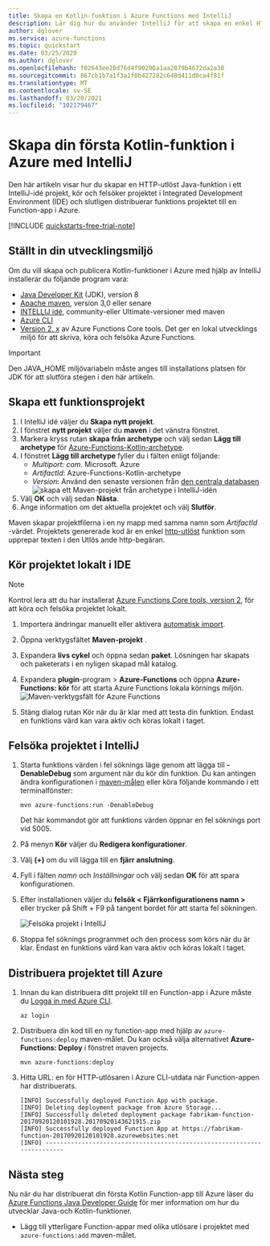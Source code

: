 ```yaml
---
title: Skapa en Kotlin-funktion i Azure Functions med IntelliJ
description: Lär dig hur du använder IntelliJ för att skapa en enkel HTTP-utlöst Kotlin-funktion som du sedan publicerar för att köra i en miljö utan server i Azure.
author: dglover
ms.service: azure-functions
ms.topic: quickstart
ms.date: 03/25/2020
ms.author: dglover
ms.openlocfilehash: f02643ee28d76d4f90206a1aa2879b4672da2a38
ms.sourcegitcommit: 867cb1b7a1f3a1f0b427282c648d411d0ca4f81f
ms.translationtype: MT
ms.contentlocale: sv-SE
ms.lasthandoff: 03/20/2021
ms.locfileid: "102179467"
---
```

# <a name="create-your-first-kotlin-function-in-azure-using-intellij"></a>Skapa din första Kotlin-funktion i Azure med IntelliJ

Den här artikeln visar hur du skapar en HTTP-utlöst Java-funktion i ett IntelliJ-idé projekt, kör och felsöker projektet i Integrated Development Environment (IDE) och slutligen distribuerar funktions projektet till en Function-app i Azure.

[!INCLUDE [quickstarts-free-trial-note](../../includes/quickstarts-free-trial-note.md)]

## <a name="set-up-your-development-environment"></a>Ställt in din utvecklingsmiljö

Om du vill skapa och publicera Kotlin-funktioner i Azure med hjälp av IntelliJ installerar du följande program vara:

- [Java Developer Kit](/azure/developer/java/fundamentals/java-jdk-long-term-support) (JDK), version 8
- [Apache maven](https://maven.apache.org), version 3,0 eller senare
- [INTELLIJ idé](https://www.jetbrains.com/idea/download), community-eller Ultimate-versioner med maven
- [Azure CLI](/cli/azure)
- [Version 2. x](functions-run-local.md#v2) av Azure Functions Core tools. Det ger en lokal utvecklings miljö för att skriva, köra och felsöka Azure Functions.

> [!IMPORTANT]
> Den JAVA_HOME miljövariabeln måste anges till installations platsen för JDK för att slutföra stegen i den här artikeln.

## <a name="create-a-function-project"></a>Skapa ett funktionsprojekt

1. I IntelliJ idé väljer du **Skapa nytt projekt**.  
1. I fönstret **nytt projekt** väljer du **maven** i det vänstra fönstret.
1. Markera kryss rutan **skapa från archetype** och välj sedan **Lägg till archetype** för [Azure-Functions-Kotlin-archetype](https://mvnrepository.com/artifact/com.microsoft.azure/azure-functions-kotlin-archetype).
1. I fönstret **Lägg till archetype** fyller du i fälten enligt följande:
    - _Multiport: com_. Microsoft. Azure
    - _ArtifactId_: Azure-Functions-Kotlin-archetype
    - _Version_: Använd den senaste versionen från [den centrala databasen](https://mvnrepository.com/artifact/com.microsoft.azure/azure-functions-kotlin-archetype) 
     ![ skapa ett Maven-projekt från archetype i IntelliJ-idén](media/functions-create-first-kotlin-intellij/functions-create-intellij.png)  
1. Välj **OK** och välj sedan **Nästa**.
1. Ange information om det aktuella projektet och välj **Slutför**.

Maven skapar projektfilerna i en ny mapp med samma namn som _ArtifactId_ -värdet. Projektets genererade kod är en enkel [http-utlöst](./functions-bindings-http-webhook.md) funktion som upprepar texten i den Utlös ande http-begäran.

## <a name="run-project-locally-in-the-ide"></a>Kör projektet lokalt i IDE

> [!NOTE]
> Kontrol lera att du har installerat [Azure Functions Core tools, version 2](functions-run-local.md#v2), för att köra och felsöka projektet lokalt.

1. Importera ändringar manuellt eller aktivera [automatisk import](https://www.jetbrains.com/help/idea/creating-and-optimizing-imports.html).
1. Öppna verktygsfältet **Maven-projekt** .
1. Expandera **livs cykel** och öppna sedan **paket**. Lösningen har skapats och paketerats i en nyligen skapad mål katalog.
1. Expandera **plugin**-program  >  **Azure-Functions** och öppna **Azure-Functions: kör** för att starta Azure Functions lokala körnings miljön.  
  ![Maven-verktygsfält för Azure Functions](media/functions-create-first-kotlin-intellij/functions-intellij-kotlin-maven-toolbar.png)  

1. Stäng dialog rutan Kör när du är klar med att testa din funktion. Endast en funktions värd kan vara aktiv och köras lokalt i taget.

## <a name="debug-the-project-in-intellij"></a>Felsöka projektet i IntelliJ

1. Starta funktions värden i fel söknings läge genom att lägga till **-DenableDebug** som argument när du kör din funktion. Du kan antingen ändra konfigurationen i [maven-målen](https://www.jetbrains.com/help/idea/maven-support.html#run_goal) eller köra följande kommando i ett terminalfönster:  

   ```
   mvn azure-functions:run -DenableDebug
   ```

   Det här kommandot gör att funktions värden öppnar en fel söknings port vid 5005.

1. På menyn **Kör** väljer du **Redigera konfigurationer**.
1. Välj **(+)** om du vill lägga till en **fjärr anslutning**.
1. Fyll i fälten _namn_ och _Inställningar_ och välj sedan **OK** för att spara konfigurationen.
1. Efter installationen väljer du **felsök < Fjärrkonfigurationens namn >** eller trycker på Shift + F9 på tangent bordet för att starta fel sökningen.

   ![Felsöka projekt i IntelliJ](media/functions-create-first-kotlin-intellij/debug-configuration-intellij.PNG)

1. Stoppa fel söknings programmet och den process som körs när du är klar. Endast en funktions värd kan vara aktiv och köras lokalt i taget.

## <a name="deploy-the-project-to-azure"></a>Distribuera projektet till Azure

1. Innan du kan distribuera ditt projekt till en Function-app i Azure måste du [Logga in med Azure CLI](/cli/azure/authenticate-azure-cli).

   ``` azurecli
   az login
   ```

1. Distribuera din kod till en ny function-app med hjälp av `azure-functions:deploy` maven-målet. Du kan också välja alternativet **Azure-Functions: Deploy** i fönstret maven projects.

   ```
   mvn azure-functions:deploy
   ```

1. Hitta URL: en för HTTP-utlösaren i Azure CLI-utdata när Function-appen har distribuerats.

   ``` output
   [INFO] Successfully deployed Function App with package.
   [INFO] Deleting deployment package from Azure Storage...
   [INFO] Successfully deleted deployment package fabrikam-function-20170920120101928.20170920143621915.zip
   [INFO] Successfully deployed Function App at https://fabrikam-function-20170920120101928.azurewebsites.net
   [INFO] ------------------------------------------------------------------------
   ```

## <a name="next-steps"></a>Nästa steg

Nu när du har distribuerat din första Kotlin Function-app till Azure läser du [Azure Functions Java Developer Guide](functions-reference-java.md) för mer information om hur du utvecklar Java-och Kotlin-funktioner.
- Lägg till ytterligare Function-appar med olika utlösare i projektet med `azure-functions:add` maven-målet.
